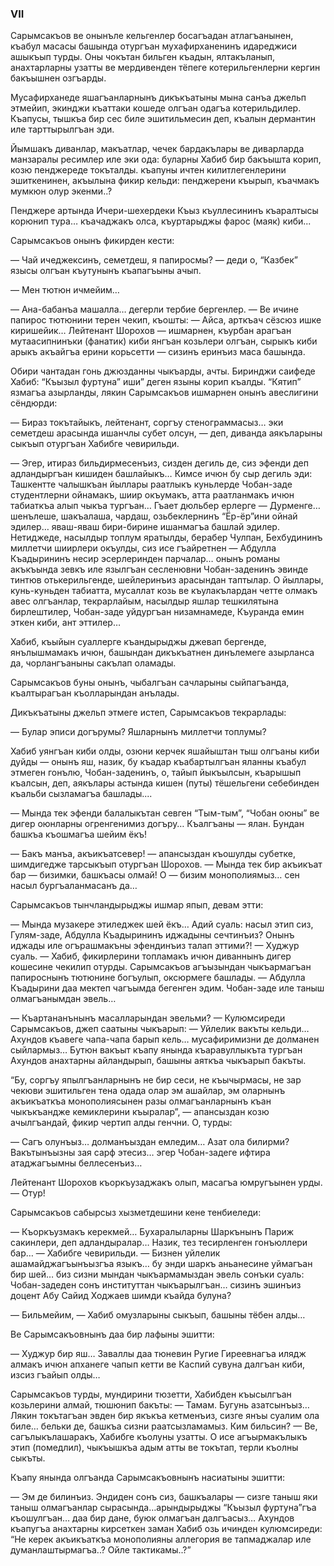 ### VII

Сарымсакъов ве онынъле кельгенлер босагъадан атлагъанынен, къабул масасы башында отургъан мухафирханенинъ идареджиси ашыкъып турды.
Оны чокътан бильген къадын, ялтакъланып, анахтарларны узатты ве мердивенден тёпеге котерильгенлерни кергин бакъышнен озгъарды.

Мусафирханеде яшагъанларнынъ дикъкъатыны мына санъа джельп этмейип, экинджи къаттаки кошеде олгъан одагъа котерильдилер.
Къапусы, тышкъа бир сес биле эшитильмесин деп, къалын дермантин иле тарттырылгъан эди.

Йымшакъ диванлар, макъатлар, чечек бардакълары ве диварларда манзаралы ресимлер иле эки ода: буларны Хабиб бир бакъышта корип, козю пенджереде токъталды.
къапуны ичтен килитлегенлерини эшиткенинен, акъылына фикир кельди: пенджерени къырып, къачмакъ мумкюн олур экенми..?

Пенджере артында Ичери-шехердеки Къыз къуллесининъ къаралтысы корюнип тура… къачаджакъ олса, къуртарыджы фарос (маяк) киби...

Сарымсакъов онынъ фикирден кести:

— Чай ичеджексинъ, семетдеш, я папиросмы? — деди о, “Казбек” язысы олгъан къутунынъ къапагъыны ачып.

— Мен тютюн ичмейим…

— Ана-бабанъа машалла… дегерли тербие бергенлер. — Ве ичине папирос тютюнини терен чекип, къошты: — Айса, арткъач сёзсюз ишке киришейик…
Лейтенант Шорохов — ишмарнен, къурбан арагъан мутаасипнинъки (фанатик) киби янгъан козьлери олгъан, сырыкъ киби арыкъ акъайгъа ерини корьсетти — сизинъ еринъиз маса башында.

Обири чантадан гонь джюзданны чыкъарды, ачты.
Биринджи саифеде Хабиб: “Къызыл фуртуна” иши” деген языны корип къалды.
“Кятип” язмагъа азырланды, лякин Сарымсакъов ишмарнен онынъ авеслигини сёндюрди:

— Бираз токътайыкъ, лейтенант, соргъу стенограммасыз… эки семетдеш арасында ишанчлы субет олсун, — деп, диванда аякъларыны сыкъып отургъан Хабибге чевирильди.

— Эгер, итираз бильдирмесенъиз, сизден дегиль де, сиз эфенди деп адландыргъан кишиден башлайыкъ…
Кимсе ичюн бу сыр дегиль эди: Ташкентте чалышкъан йыллары раатлыкъ куньлерде Чобан-заде студентлерни ойнамакъ, шиир окъумакъ, атта раатланмакъ ичюн табиаткъа алып чыкъа тургъан…
Гъает дюльбер ерлерге — Дурменге… шенълеше, шакъалаша, чардаш, озьбеклернинъ “Ёр-ёр”ини ойнай эдилер… яваш-яваш бири-бирине ишанмагъа башлай эдилер.
Нетиджеде, насылдыр топлум яратылды, берабер Чулпан, Бехбудининъ миллетчи шиирлери окъулды, сиз исе гъайретнен — Абдулла Къадырининъ несир эсерлеринден парчалар… онынъ романы акъкъында зевкъ иле язылгъан сесленювни Чобан-заденинъ эвинде тинтюв отькерильгенде, шейлеринъиз арасындан таптылар.
О йыллары, кунь-куньден табиатта, мусаллат козь ве къулакълардан четте олмакъ авес олгъанлар, текрарлайым, насылдыр яшлар тешкилятына бирлештилер, Чобан-заде уйдургъан низамнамеде, Къуранда емин эткен киби, ант эттилер…

Хабиб, къыйын суаллерге къандырыджы джевап бергенде, янълышмамакъ ичюн, башындан дикъкъатнен динълемеге азырланса да, чорлангъаныны сакълап оламады.

Сарымсакъов буны онынъ, чыбалгъан сачларыны сыйпагъанда, къалтырагъан къолларындан анълады.

Дикъкъатыны джельп этмеге истеп, Сарымсакъов текрарлады:

— Булар эписи догърумы?
Яшларнынъ миллетчи топлумы?

Хабиб уянгъан киби олды, озюни керчек яшайыштан тыш олгъаны киби дуйды — онынъ яш, назик, бу къадар къабартылгъан яланны къабул этмеген гонълю, Чобан-заденинъ, о, тайып йыкъылсын, къарышып къалсын, деп, аякълары астында кишен (путы) тёшельгени себебинден къальби сызламагъа башлады....

— Мында тек эфенди балалыкътан севген “Тым-тым”, “Чобан оюны” ве дигер оюнларны огренгенимиз догъру…
Къалгъаны — ялан.
Бундан башкъа къошмагъа шейим ёкъ!

— Бакъ манъа, акъикъатсевер! — апансыздан къошулды субетке, шимдигедже тарсыкъып отургъан Шорохов. — Мында тек бир акъикъат бар — бизимки, башкъасы олмай!
О — бизим монополиямыз… сен насыл бургъаланмасанъ да…

Сарымсакъов тынчландырыджы ишмар япып, девам этти:

— Мында музакере этиледжек шей ёкъ…
Адий суаль: насыл этип сиз, Гулям-заде, Абдулла Къадырининъ иджадыны сечтинъиз?
Онынъ иджады иле огърашмакъны эфендинъиз талап эттими?! 
— Худжур суаль. — Хабиб, фикирлерини топламакъ ичюн диваннынъ дигер кошесине чекилип отурды.
Сарымсакъов агъызындан чыкъармагъан папироснынъ тютюнине богъулып, оксюрмеге башлады. — Абдулла Къадырини даа мектеп чагъымда бегенген эдим.
Чобан-заде иле таныш олмагъанымдан эвель…

— Къартананънынъ масалларындан эвельми? — Кулюмсиреди Сарымсакъов, джеп саатыны чыкъарып: — Уйлелик вакъты кельди…
Ахундов къавеге чапа-чапа барып кель… мусафиримизни де долманен сыйлармыз…
Бутюн вакъыт къапу янында къаравуллыкъта тургъан Ахундов анахтарны айландырып, башыны аяткъа чыкъарып бакъты.

“Бу, соргъу япылгъанларнынъ не бир сеси, не къычырмасы, не зар чекюви эшитильген тена одада олар эм ашайлар, эм оларнынъ акъикъаткъа монополиясынен разы олмагъанларнынъ къан чыкъкъандже кемиклерини къыралар”, — апансыздан козю ачылгъандай, фикир чертип алды генчни.
О, турды:

— Сагъ олунъыз… долманъыздан емледим…
Азат ола билирми?
Вакътынъызны зая сарф этесиз… эгер Чобан-задеге ифтира атаджагъымны беллесенъиз…

Лейтенант Шорохов къоркъузаджакъ олып, масагъа юмругъынен урды. 
— Отур!

Сарымсакъов сабырсыз хызметдешини кене тенбиеледи:

— Къоркъузмакъ керекмей…
Бухаралыларны Шаркънынъ Париж сакинлери, деп адландыралар…
Назик, тез тесирленген гонъюллери бар… — Хабибге чевирильди. — Бизнен уйлелик ашамайджагъынъызгъа языкъ… бу энди шаркъ аньанесине уймагъан бир шей… биз сизни мындан чыкъармамыздан эвель сонъки суаль: Чобан-задеден сонъ институттан чыкъарылгъан… сизинъ эшинъиз доцент Абу Сайид Ходжаев шимди къайда булуна?

— Бильмейим, — Хабиб омузларыны сыкъып, башыны тёбен алды…

Ве Сарымсакъовнынъ даа бир лафыны эшитти:

— Худжур бир яш…
Заваллы даа тюневин Ругие Гиреевнагъа илядж алмакъ ичюн апханеге чапып кетти ве Каспий сувуна далгъан киби, изсиз гъайып олды…

Сарымсакъов турды, мундирини тюзетти, Хабибден къысылгъан козьлерини алмай, тюшюнип бакъты: — Тамам.
Бугунь азатсынъыз…
Лякин токътагъан эвден бир якъкъа кетменъиз, сизге янъы суалим ола биле… бельки де, башкъа сизни раатсызламамыз.
Ким бильсин? — Ве, сагълыкълашаракъ, Хабибге къолуны узатты.
О исе агъырмакълыкъ этип (помедлил), чыкъышкъа адым атты ве токътап, терли къолны сыкъты.

Къапу янында олгъанда Сарымсакъовнынъ насиатыны эшитти:

— Эм де билинъиз.
Эндиден сонъ сиз, башкъалары — сизге таныш яки таныш олмагъанлар сырасында…арындырыджы “Къызыл фуртуна”гъа къошулгъан… даа бир дане, буюк олмагъан далгъасыз… 
Ахундов къапугъа анахтарны кирсеткен заман Хабиб озь ичинден кулюмсиреди: “Не керек акъикъаткъа монополияны аллегория ве тапмаджалар иле думанлаштырмагъа..?
Ойле тактикамы..?”
